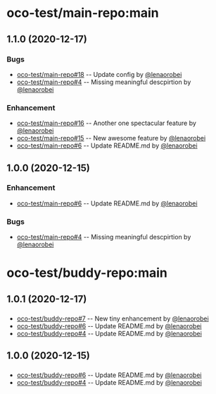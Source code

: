 
  
oco-test/main-repo:main
  =============
  ## 1.1.0 (2020-12-17)
  ### Bugs

  * [oco-test/main-repo#18](https://github.com/oco-test/main-repo/pull/18)
  -- Update config by [@lenaorobei](https://github.com/lenaorobei)
  * [oco-test/main-repo#4](https://github.com/oco-test/main-repo/pull/4)
  -- Missing meaningful descpirtion by [@lenaorobei](https://github.com/lenaorobei)
  ### Enhancement

  * [oco-test/main-repo#16](https://github.com/oco-test/main-repo/pull/16)
  -- Another one spectacular feature by [@lenaorobei](https://github.com/lenaorobei)
  * [oco-test/main-repo#15](https://github.com/oco-test/main-repo/pull/15)
  -- New awesome feature by [@lenaorobei](https://github.com/lenaorobei)
  * [oco-test/main-repo#6](https://github.com/oco-test/main-repo/pull/6)
  -- Update README.md by [@lenaorobei](https://github.com/lenaorobei)
  ## 1.0.0 (2020-12-15)
  ### Enhancement

  * [oco-test/main-repo#6](https://github.com/oco-test/main-repo/pull/6)
  -- Update README.md by [@lenaorobei](https://github.com/lenaorobei)
  ### Bugs

  * [oco-test/main-repo#4](https://github.com/oco-test/main-repo/pull/4)
  -- Missing meaningful descpirtion by [@lenaorobei](https://github.com/lenaorobei)
  
oco-test/buddy-repo:main
  =============
  ## 1.0.1 (2020-12-17)
  ### 

  * [oco-test/buddy-repo#7](https://github.com/oco-test/buddy-repo/pull/7)
  -- New tiny enhancement by [@lenaorobei](https://github.com/lenaorobei)
  * [oco-test/buddy-repo#6](https://github.com/oco-test/buddy-repo/pull/6)
  -- Update README.md by [@lenaorobei](https://github.com/lenaorobei)
  * [oco-test/buddy-repo#4](https://github.com/oco-test/buddy-repo/pull/4)
  -- Update README.md by [@lenaorobei](https://github.com/lenaorobei)
  ## 1.0.0 (2020-12-15)
  ### 

  * [oco-test/buddy-repo#6](https://github.com/oco-test/buddy-repo/pull/6)
  -- Update README.md by [@lenaorobei](https://github.com/lenaorobei)
  * [oco-test/buddy-repo#4](https://github.com/oco-test/buddy-repo/pull/4)
  -- Update README.md by [@lenaorobei](https://github.com/lenaorobei)